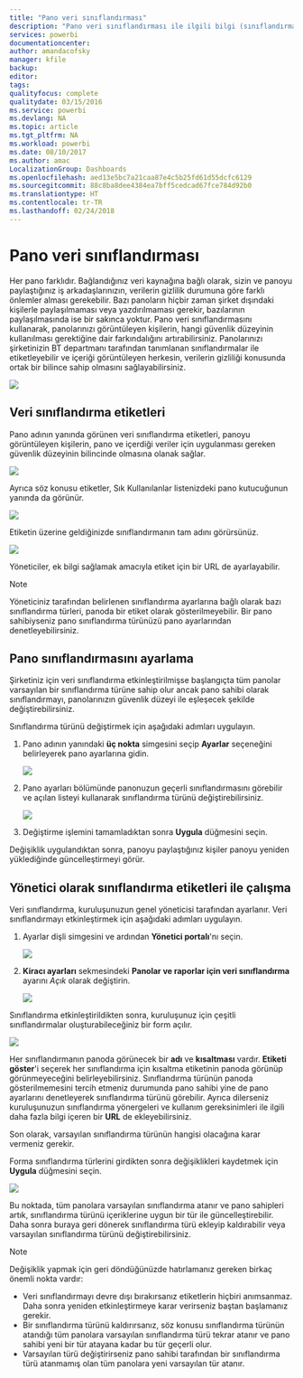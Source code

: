 ```yaml
---
title: "Pano veri sınıflandırması"
description: "Pano veri sınıflandırması ile ilgili bilgi (sınıflandırmanın Yöneticiler tarafından nasıl ayarlanması gerektiği ve pano sahipleri tarafından nasıl değiştirilebileceği de dahil olmak üzere) edinin."
services: powerbi
documentationcenter: 
author: amandacofsky
manager: kfile
backup: 
editor: 
tags: 
qualityfocus: complete
qualitydate: 03/15/2016
ms.service: powerbi
ms.devlang: NA
ms.topic: article
ms.tgt_pltfrm: NA
ms.workload: powerbi
ms.date: 08/10/2017
ms.author: amac
LocalizationGroup: Dashboards
ms.openlocfilehash: aed13e5bc7a21caa87e4c5b25fd61d55dcfc6129
ms.sourcegitcommit: 88c8ba8dee4384ea7bff5cedcad67fce784d92b0
ms.translationtype: HT
ms.contentlocale: tr-TR
ms.lasthandoff: 02/24/2018
---
```

# <a name="dashboard-data-classification"></a>Pano veri sınıflandırması
Her pano farklıdır. Bağlandığınız veri kaynağına bağlı olarak, sizin ve panoyu paylaştığınız iş arkadaşlarınızın, verilerin gizlilik durumuna göre farklı önlemler alması gerekebilir. Bazı panoların hiçbir zaman şirket dışındaki kişilerle paylaşılmaması veya yazdırılmaması gerekir, bazılarının paylaşılmasında ise bir sakınca yoktur. Pano veri sınıflandırmasını kullanarak, panolarınızı görüntüleyen kişilerin, hangi güvenlik düzeyinin kullanılması gerektiğine dair farkındalığını artırabilirsiniz. Panolarınızı şirketinizin BT departmanı tarafından tanımlanan sınıflandırmalar ile etiketleyebilir ve içeriği görüntüleyen herkesin, verilerin gizliliği konusunda ortak bir bilince sahip olmasını sağlayabilirsiniz.

![](media/service-data-classification/dashboard_tagged_as_hbi.png)

## <a name="data-classification-tags"></a>Veri sınıflandırma etiketleri
Pano adının yanında görünen veri sınıflandırma etiketleri, panoyu görüntüleyen kişilerin, pano ve içerdiği veriler için uygulanması gereken güvenlik düzeyinin bilincinde olmasına olanak sağlar.

![](media/service-data-classification/tag_next_to_title.png)

Ayrıca söz konusu etiketler, Sık Kullanılanlar listenizdeki pano kutucuğunun yanında da görünür.

![](media/service-data-classification/tag_on_dashboard_tile.png)

Etiketin üzerine geldiğinizde sınıflandırmanın tam adını görürsünüz.

![](media/service-data-classification/tag_tooltip.png)

Yöneticiler, ek bilgi sağlamak amacıyla etiket için bir URL de ayarlayabilir.

> [!NOTE]
> Yöneticiniz tarafından belirlenen sınıflandırma ayarlarına bağlı olarak bazı sınıflandırma türleri, panoda bir etiket olarak gösterilmeyebilir. Bir pano sahibiyseniz pano sınıflandırma türünüzü pano ayarlarından denetleyebilirsiniz.
> 
> 

## <a name="setting-a-dashboards-classification"></a>Pano sınıflandırmasını ayarlama
Şirketiniz için veri sınıflandırma etkinleştirilmişse başlangıçta tüm panolar varsayılan bir sınıflandırma türüne sahip olur ancak pano sahibi olarak sınıflandırmayı, panolarınızın güvenlik düzeyi ile eşleşecek şekilde değiştirebilirsiniz.

Sınıflandırma türünü değiştirmek için aşağıdaki adımları uygulayın.

1. Pano adının yanındaki **üç nokta** simgesini seçip **Ayarlar** seçeneğini belirleyerek pano ayarlarına gidin.
   
    ![](media/service-data-classification/dashboard_settings.png)
2. Pano ayarları bölümünde panonuzun geçerli sınıflandırmasını görebilir ve açılan listeyi kullanarak sınıflandırma türünü değiştirebilirsiniz.
   
    ![](media/service-data-classification/classification_setting_dropdown.png)
3. Değiştirme işlemini tamamladıktan sonra **Uygula** düğmesini seçin.

Değişiklik uygulandıktan sonra, panoyu paylaştığınız kişiler panoyu yeniden yüklediğinde güncelleştirmeyi görür.

## <a name="working-with-data-classification-tags-as-an-admin"></a>Yönetici olarak sınıflandırma etiketleri ile çalışma
Veri sınıflandırma, kuruluşunuzun genel yöneticisi tarafından ayarlanır. Veri sınıflandırmayı etkinleştirmek için aşağıdaki adımları uygulayın.

1. Ayarlar dişli simgesini ve ardından **Yönetici portalı**'nı seçin.
   
    ![](media/service-data-classification/admin_portal_in_settings.png)
2. **Kiracı ayarları** sekmesindeki **Panolar ve raporlar için veri sınıflandırma** ayarını *Açık* olarak değiştirin.
   
    ![](media/service-data-classification/data_classification_switch_location.png)

Sınıflandırma etkinleştirildikten sonra, kuruluşunuz için çeşitli sınıflandırmalar oluşturabileceğiniz bir form açılır.

![](media/service-data-classification/blank_classification_form.png)

Her sınıflandırmanın panoda görünecek bir **adı** ve **kısaltması** vardır. **Etiketi göster**'i seçerek her sınıflandırma için kısaltma etiketinin panoda görünüp görünmeyeceğini belirleyebilirsiniz. Sınıflandırma türünün panoda gösterilmemesini tercih etmeniz durumunda pano sahibi yine de pano ayarlarını denetleyerek sınıflandırma türünü görebilir. Ayrıca dilerseniz kuruluşunuzun sınıflandırma yönergeleri ve kullanım gereksinimleri ile ilgili daha fazla bilgi içeren bir **URL** de ekleyebilirsiniz.  

Son olarak, varsayılan sınıflandırma türünün hangisi olacağına karar vermeniz gerekir.  

Forma sınıflandırma türlerini girdikten sonra değişiklikleri kaydetmek için **Uygula** düğmesini seçin.

![](media/service-data-classification/filled_in_classification_form.png)

Bu noktada, tüm panolara varsayılan sınıflandırma atanır ve pano sahipleri artık, sınıflandırma türünü içeriklerine uygun bir tür ile güncelleştirebilir. Daha sonra buraya geri dönerek sınıflandırma türü ekleyip kaldırabilir veya varsayılan sınıflandırma türünü değiştirebilirsiniz.  

> [!NOTE]
> Değişiklik yapmak için geri döndüğünüzde hatırlamanız gereken birkaç önemli nokta vardır:
> 
> * Veri sınıflandırmayı devre dışı bırakırsanız etiketlerin hiçbiri anımsanmaz. Daha sonra yeniden etkinleştirmeye karar verirseniz baştan başlamanız gerekir.  
> * Bir sınıflandırma türünü kaldırırsanız, söz konusu sınıflandırma türünün atandığı tüm panolara varsayılan sınıflandırma türü tekrar atanır ve pano sahibi yeni bir tür atayana kadar bu tür geçerli olur.  
> * Varsayılan türü değiştirirseniz pano sahibi tarafından bir sınıflandırma türü atanmamış olan tüm panolara yeni varsayılan tür atanır.
> 
> 

